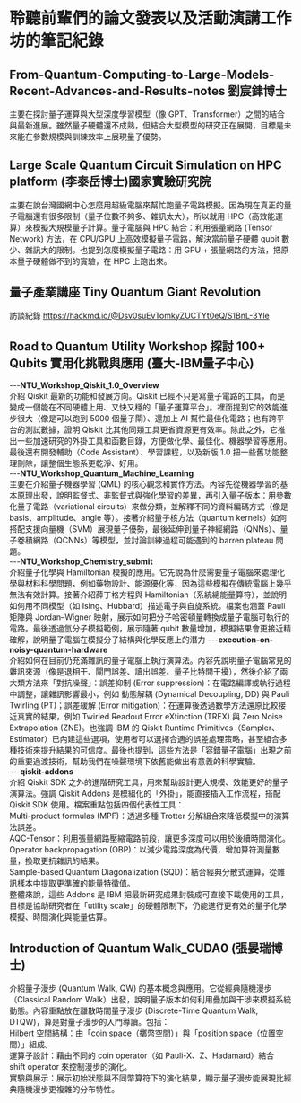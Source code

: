 # 聆聽前輩們的論文發表以及活動演講工作坊的筆記紀錄  
## From-Quantum-Computing-to-Large-Models-Recent-Advances-and-Results-notes 劉宸銉博士  
主要在探討量子運算與大型深度學習模型（像 GPT、Transformer）之間的結合與最新進展。雖然量子硬體還不成熟，但結合大型模型的研究正在展開，目標是未來能在參數規模與訓練效率上展現量子優勢。  

## Large Scale Quantum Circuit Simulation on HPC platform  (李泰岳博士)國家實驗研究院  
主要在說台灣國網中心怎麼用超級電腦來幫忙跑量子電路模擬。因為現在真正的量子電腦還有很多限制（量子位數不夠多、雜訊太大），所以就用 HPC（高效能運算）來模擬大規模量子計算。量子電腦與 HPC 結合：利用張量網路 (Tensor Network) 方法，在 CPU/GPU 上高效模擬量子電路，解決當前量子硬體 qubit 數少、雜訊大的限制。也提到怎麼模擬量子電路：用 GPU + 張量網路的方法，把原本量子硬體做不到的實驗，在 HPC 上跑出來。

## 量子產業講座 Tiny Quantum Giant Revolution 
訪談紀錄  https://hackmd.io/@Dsv0suEvTomkyZUCTYt0eQ/S1BnL-3Yle   

## Road to Quantum Utility Workshop 探討 100+ Qubits 實用化挑戰與應用  (臺大-IBM量子中心)   
---**NTU_Workshop_Qiskit_1.0_Overview**   
介紹 Qiskit 最新的功能和發展方向。Qiskit 已經不只是寫量子電路的工具，而是變成一個能在不同硬體上用、又快又穩的「量子運算平台」。裡面提到它的效能進步很大（像是可以跑到 5000 個量子閘）、還加上 AI 幫忙最佳化電路；也有跨平台的測試數據，證明 Qiskit 比其他同類工具更省資源更有效率。除此之外，它推出一些加速研究的外掛工具和函數目錄，方便做化學、最佳化、機器學習等應用。最後還有開發輔助（Code Assistant）、學習課程，以及新版 1.0 把一些舊功能整理刪除，讓整個生態系更乾淨、好用。  
---**NTU_Workshop_Quantum_Machine_Learning**  
主要在介紹量子機器學習 (QML) 的核心觀念和實作方法。內容先從機器學習的基本原理出發，說明監督式、非監督式與強化學習的差異，再引入量子版本：用參數化量子電路（variational circuits）來做分類，並解釋不同的資料編碼方式（像是 basis、amplitude、angle 等）。接著介紹量子核方法（quantum kernels）如何搭配支援向量機（SVM）展現量子優勢，最後延伸到量子神經網路（QNNs）、量子卷積網路（QCNNs）等模型，並討論訓練過程可能遇到的 barren plateau 問題。  
---**NTU_Workshop_Chemistry_submit**   
介紹量子化學與 Hamiltonian 模擬的應用。它先說為什麼需要量子電腦來處理化學與材料科學問題，例如藥物設計、能源優化等，因為這些模擬在傳統電腦上幾乎無法有效計算。接著介紹薛丁格方程與 Hamiltonian（系統總能量算符），並說明如何用不同模型（如 Ising、Hubbard）描述電子與自旋系統。檔案也涵蓋 Pauli 矩陣與 Jordan–Wigner 映射，展示如何把分子哈密頓量轉換成量子電腦可執行的電路。最後透過氫分子模擬範例，展示隨著 qubit 數量增加，模擬結果會更接近精確解，說明量子電腦在模擬分子結構與化學反應上的潛力
---**execution-on-noisy-quantum-hardware**  
介紹如何在目前仍充滿雜訊的量子電腦上執行演算法。內容先說明量子電腦常見的雜訊來源（像是退相干、閘門誤差、讀出誤差、量子比特間干擾），然後介紹了兩大類方法來「對抗噪聲」：誤差抑制 (Error suppression)：在電路編譯或執行過程中調整，讓雜訊影響最小，例如 動態解耦 (Dynamical Decoupling, DD) 與 Pauli Twirling (PT)；誤差緩解 (Error mitigation)：在運算後透過數學方法還原比較接近真實的結果，例如 Twirled Readout Error eXtinction (TREX) 與 Zero Noise Extrapolation (ZNE)。也強調 IBM 的 Qiskit Runtime Primitives（Sampler、Estimator）已內建這些選項，使用者可以選擇合適的誤差處理策略，甚至組合多種技術來提升結果的可信度。最後也提到，這些方法是「容錯量子電腦」出現之前的重要過渡技術，幫助我們在噪聲環境下依舊能做出有意義的科學實驗。  
---**qiskit-addons**  
介紹 Qiskit SDK 之外的進階研究工具，用來幫助設計更大規模、效能更好的量子演算法。強調 Qiskit Addons 是模組化的「外掛」，能直接插入工作流程，搭配 Qiskit SDK 使用。檔案重點包括四個代表性工具：  
Multi-product formulas (MPF)：透過多種 Trotter 分解組合來降低模擬中的演算法誤差。  
AQC-Tensor：利用張量網路壓縮電路前段，讓更多深度可以用於後續時間演化。  
Operator backpropagation (OBP)：以減少電路深度為代價，增加算符測量數量，換取更抗雜訊的結果。  
Sample-based Quantum Diagonalization (SQD)：結合經典分散式運算，從雜訊樣本中提取更準確的能量特徵值。  
整體來說，這些 Addons 是 IBM 把最新研究成果封裝成可直接下載使用的工具，目標是協助研究者在「utility scale」的硬體限制下，仍能進行更有效的量子化學模擬、時間演化與能量估算。    

## Introduction of Quantum Walk_CUDA0  (張晏瑞博士)   
介紹量子漫步 (Quantum Walk, QW) 的基本概念與應用。它從經典隨機漫步（Classical Random Walk）出發，說明量子版本如何利用疊加與干涉來模擬系統動態。內容重點放在離散時間量子漫步 (Discrete-Time Quantum Walk, DTQW)，算是對量子漫步的入門導讀。包括：  
Hilbert 空間結構：由「coin space（擲幣空間）」與「position space（位置空間）」組成。    
運算子設計：藉由不同的 coin operator（如 Pauli-X、Z、Hadamard）結合 shift operator 來控制漫步的演化。    
實驗與展示：展示初始狀態與不同幣算符下的演化結果，顯示量子漫步能展現比經典隨機漫步更複雜的分布特性。  






